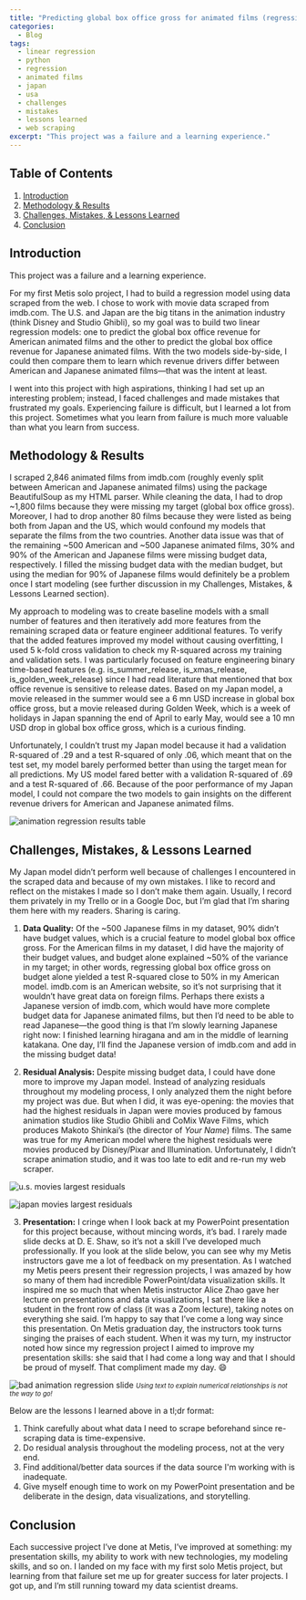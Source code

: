 ```yaml
---
title: "Predicting global box office gross for animated films (regression)"
categories:
  - Blog
tags:
  - linear regression
  - python
  - regression
  - animated films
  - japan
  - usa
  - challenges
  - mistakes
  - lessons learned
  - web scraping
excerpt: "This project was a failure and a learning experience."
---
```


## Table of Contents
1. [Introduction](#introduction)
2. [Methodology & Results](#methodology--results)
3. [Challenges, Mistakes, & Lessons Learned](#challenges-mistakes--lessons-learned)
4. [Conclusion](#conclusion)

## Introduction
This project was a failure and a learning experience.

For my first Metis solo project, I had to build a regression model using data scraped from the web. I chose to work with movie data scraped from imdb.com. The U.S. and Japan are the big titans in the animation industry (think Disney and Studio Ghibli), so my goal was to build two linear regression models: one to predict the global box office revenue for American animated films and the other to predict the global box office revenue for Japanese animated films. With the two models side-by-side, I could then compare them to learn which revenue drivers differ between American and Japanese animated films—that was the intent at least.

I went into this project with high aspirations, thinking I had set up an interesting problem; instead, I faced challenges and made mistakes that frustrated my goals. Experiencing failure is difficult, but I learned a lot from this project. Sometimes what you learn from failure is much more valuable than what you learn from success.

## Methodology & Results

I scraped 2,846 animated films from imdb.com (roughly evenly split between American and Japanese animated films) using the package BeautifulSoup as my HTML parser. While cleaning the data, I had to drop ~1,800 films because they were missing my target (global box office gross). Moreover, I had to drop another 80 films because they were listed as being both from Japan and the US, which would confound my models that separate the films from the two countries. Another data issue was that of the remaining ~500 American and ~500 Japanese animated films, 30% and 90% of the American and Japanese films were missing budget data, respectively. I filled the missing budget data with the median budget, but using the median for 90% of Japanese films would definitely be a problem once I start modeling (see further discussion in my Challenges, Mistakes, & Lessons Learned section).

My approach to modeling was to create baseline models with a small number of features and then iteratively add more features from the remaining scraped data or feature engineer additional features. To verify that the added features improved my model without causing overfitting, I used 5 k-fold cross validation to check my R-squared across my training and validation sets. I was particularly focused on feature engineering binary time-based features (e.g. is_summer_release, is_xmas_release, is_golden_week_release) since I had read literature that mentioned that box office revenue is sensitive to release dates. Based on my Japan model, a movie released in the summer would see a 6 mn USD increase in global box office gross, but a movie released during Golden Week, which is a week of holidays in Japan spanning the end of April to early May, would see a 10 mn USD drop in global box office gross, which is a curious finding.

Unfortunately, I couldn’t trust my Japan model because it had a validation R-squared of .29 and a test R-squared of only .06, which meant that on the test set, my model barely performed better than using the target mean for all predictions. My US model fared better with a validation R-squared of .69 and a test R-squared of .66. Because of the poor performance of my Japan model, I could not compare the two models to gain insights on the different revenue drivers for American and Japanese animated films.

![animation regression results table](https://user-images.githubusercontent.com/62628676/102293349-eba09e80-3f14-11eb-966d-3ba2eb5b4964.png)

## Challenges, Mistakes, & Lessons Learned
My Japan model didn’t perform well because of challenges I encountered in the scraped data and because of my own mistakes. I like to record and reflect on the mistakes I made so I don’t make them again. Usually, I record them privately in my Trello or in a Google Doc, but I’m glad that I’m sharing them here with my readers. Sharing is caring.

1. **Data Quality:** Of the ~500 Japanese films in my dataset, 90% didn’t have budget values, which is a crucial feature to model global box office gross. For the American films in my dataset, I did have the majority of their budget values, and budget alone explained ~50% of the variance in my target; in other words, regressing global box office gross on budget alone yielded a test R-squared close to 50% in my American model. imdb.com is an American website, so it’s not surprising that it wouldn’t have great data on foreign films. Perhaps there exists a Japanese version of imdb.com, which would have more complete budget data for Japanese animated films, but then I’d need to be able to read Japanese—the good thing is that I’m slowly learning Japanese right now: I finished learning hiragana and am in the middle of learning katakana. One day, I’ll find the Japanese version of imdb.com and add in the missing budget data!

2. **Residual Analysis:** Despite missing budget data, I could have done more to improve my Japan model. Instead of analyzing residuals throughout my modeling process, I only analyzed them the night before my project was due. But when I did, it was eye-opening: the movies that had the highest residuals in Japan were movies produced by famous animation studios like Studio Ghibli and CoMix Wave Films, which produces Makoto Shinkai’s (the director of *Your Name*) films. The same was true for my American model where the highest residuals were movies produced by Disney/Pixar and Illumination. Unfortunately, I didn’t scrape animation studio, and it was too late to edit and re-run my web scraper.

![u.s. movies largest residuals](https://user-images.githubusercontent.com/62628676/102297914-24914100-3f1e-11eb-889e-5f7833c6d988.png)

![japan movies largest residuals](https://user-images.githubusercontent.com/62628676/102298086-78038f00-3f1e-11eb-930f-8a31a4105fb7.png)

3. **Presentation:** I cringe when I look back at my PowerPoint presentation for this project because, without mincing words, it’s bad. I rarely made slide decks at D. E. Shaw, so it’s not a skill I’ve developed much professionally. If you look at the slide below, you can see why my Metis instructors gave me a lot of feedback on my presentation. As I watched my Metis peers present their regression projects, I was amazed by how so many of them had incredible PowerPoint/data visualization skills. It inspired me so much that when Metis instructor Alice Zhao gave her lecture on presentations and data visualizations, I sat there like a student in the front row of class (it was a Zoom lecture), taking notes on everything she said. I’m happy to say that I’ve come a long way since this presentation. On Metis graduation day, the instructors took turns singing the praises of each student. When it was my turn, my instructor noted how since my regression project I aimed to improve my presentation skills: she said that I had come a long way and that I should be proud of myself. That compliment made my day. :smile:

![bad animation regression slide](https://user-images.githubusercontent.com/62628676/102298524-46d78e80-3f1f-11eb-857c-aa2fd7c3ddc3.png)
<span style="font-size: .8em; font-style: italic;">Using text to explain numerical relationships is not the way to go!</span>

Below are the lessons I learned above in a tl;dr format:

1. Think carefully about what data I need to scrape beforehand since re-scraping data is time-expensive.
2. Do residual analysis throughout the modeling process, not at the very end.
3. Find additional/better data sources if the data source I'm working with is inadequate.
4. Give myself enough time to work on my PowerPoint presentation and be deliberate in the design, data visualizations, and storytelling.

## Conclusion
Each successive project I’ve done at Metis, I’ve improved at something: my presentation skills, my ability to work with new technologies, my modeling skills, and so on. I landed on my face with my first solo Metis project, but learning from that failure set me up for greater success for later projects. I got up, and I’m still running toward my data scientist dreams.
